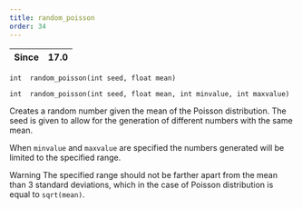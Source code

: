 ```yaml
---
title: random_poisson
order: 34
---
```

| Since | 17.0 |
| --- | --- |

`int  random_poisson(int seed, float mean)`

`int  random_poisson(int seed, float mean, int minvalue, int maxvalue)`

Creates a random number given the mean of the Poisson distribution. The seed is given to allow for the generation of different numbers with the same mean.

When `minvalue` and `maxvalue` are specified the numbers generated will be limited to the specified range.

Warning
The specified range should not be farther apart from the mean than 3 standard deviations, which in the case of Poisson distribution is equal to `sqrt(mean)`.

